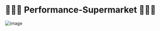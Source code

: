 # 🍠🍢🍣 Performance-Supermarket 🍣🍢🍠

![image](https://github.com/diantyapitaloka/Performance-Supermarket/assets/147487436/0421b9ee-888e-47e4-9848-2426fab09091)
